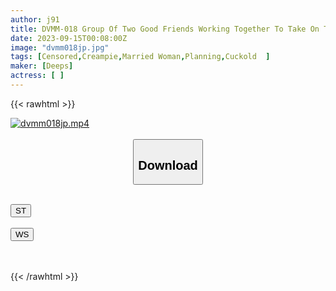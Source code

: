 ```yaml
---
author: j91
title: DVMM-018 Group Of Two Good Friends Working Together To Take On The Challenge! (((Shock))) Oma Co Endurance Triathlon Gichi Packed Oma Co ○ Massive Rotor Rampage Rolls Up And Leaks Man Juice Seriously! Unable To Endure The Pleasure Right In Front Of The Goal, Unable To Endure The Pleasure Of Falling And Being Disqualified Decachin Cum Shot SEX!
date: 2023-09-15T00:08:00Z
image: "dvmm018jp.jpg"
tags: [Censored,Creampie,Married Woman,Planning,Cuckold	 ]
maker: [Deeps]
actress: [ ]
---
```



{{< rawhtml >}}

<div class="video" data-videoid="0e0ZaPZyLZtb87M">
    <a href="javascript:;">
        <img src="https://my.j91.asia/posts/dvmm018jp/dvmm018jp.jpg" width="WIDTH" height="HEIGHT" alt="dvmm018jp.mp4" loading="lazy">
    </a>
</div>

<script type="text/javascript" src="https://j91.asia/asset/on-demand-st.js"></script>

<br>
  <link rel="stylesheet" href="https://j91.asia/asset/bs5.css">
  
  <center>
  <button class="btn btn-primary" type="button" data-bs-toggle="collapse" data-bs-target=".multi-collapse" aria-expanded="false" aria-controls="multiCollapseExample1 multiCollapseExample2"><h2>Download</h2></button></center>
</p>
<div class="row">
  <div class="col">
    <div class="collapse multi-collapse" id="multiCollapseExample1">
      <div class="card card-body">
	      	      <br>
<div class="buttons">  
<a href="https://streamtape.to/v/0e0ZaPZyLZtb87M"><button class="btn-hover color-3"><i class="fa fa-download"></i> ST</button></a></div>
    </div>
  </div>
</div>
  <div class="col">
    <div class="collapse multi-collapse" id="multiCollapseExample2">
      <div class="card card-body">
	      <br>
<div class="buttons">
    <a href="https://wolfstream.tv/87ifipuvo1a1"><button class="btn-hover color-9"><i class="fa fa-download"></i> WS</button></a></div>
<br><br>
      </div>
    </div>
  </div>
</div>

{{< /rawhtml >}}
